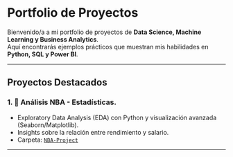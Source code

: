 # Portfolio de Proyectos

Bienvenido/a a mi portfolio de proyectos de **Data Science, Machine Learning y Business Analytics**.  
Aquí encontrarás ejemplos prácticos que muestran mis habilidades en **Python, SQL y Power BI**.

---

## Proyectos Destacados

### 1. 🏀 Análisis NBA - Estadísticas.
- Exploratory Data Analysis (EDA) con Python y visualización avanzada (Seaborn/Matplotlib).
- Insights sobre la relación entre rendimiento y salario.
- Carpeta: [`NBA-Project`](./NBA-Project)
  
---
